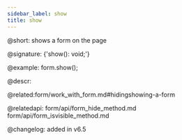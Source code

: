 ```yaml
---
sidebar_label: show
title: show
---          
```


@short: shows a form on the page

@signature: {'show(): void;'}

@example:
form.show();





@descr:

@related:form/work_with_form.md#hidingshowing-a-form

@relatedapi: 
form/api/form_hide_method.md
form/api/form_isvisible_method.md

@changelog: added in v6.5
